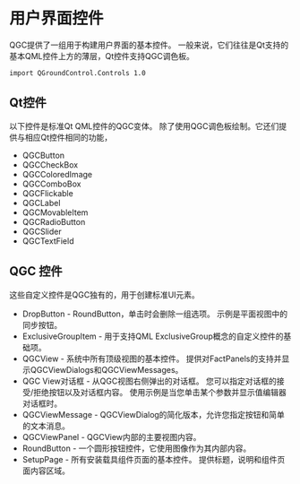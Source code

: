 # 用户界面控件

QGC提供了一组用于构建用户界面的基本控件。 一般来说，它们往往是Qt支持的基本QML控件上方的薄层，Qt控件支持QGC调色板。

    import QGroundControl.Controls 1.0
    

## Qt控件

以下控件是标准Qt QML控件的QGC变体。 除了使用QGC调色板绘制。它还们提供与相应Qt控件相同的功能，

* QGCButton
* QGCCheckBox
* QGCColoredImage
* QGCComboBox
* QGCFlickable
* QGCLabel
* QGCMovableItem
* QGCRadioButton
* QGCSlider
* QGCTextField

## QGC 控件

这些自定义控件是QGC独有的，用于创建标准UI元素。

* DropButton - RoundButton，单击时会删除一组选项。 示例是平面视图中的同步按钮。
* ExclusiveGroupItem - 用于支持QML ExclusiveGroup概念的自定义控件的基础项。
* QGCView - 系统中所有顶级视图的基本控件。 提供对FactPanels的支持并显示QGCViewDialogs和QGCViewMessages。
* QGC View对话框 - 从QGC视图右侧弹出的对话框。 您可以指定对话框的接受/拒绝按钮以及对话框内容。 使用示例是当您单击某个参数并显示值编辑器对话框时。
* QGCViewMessage - QGCViewDialog的简化版本，允许您指定按钮和简单的文本消息。
* QGCViewPanel - QGCView内部的主要视图内容。
* RoundButton - 一个圆形按钮控件，它使用图像作为其内部内容。
* SetupPage - 所有安装载具组件页面的基本控件。 提供标题，说明和组件页面内容区域。